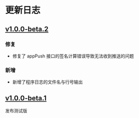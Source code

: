 # 更新日志

## [v1.0.0-beta.2](https://github.com/ASTWY/vmq-go/releases/tag/v1.0.0-beta.2)

### 修复

- 修复了 appPush 接口的签名计算错误导致无法收到推送的问题

### 新增

- 新增了程序日志的文件名与行号输出

## [v1.0.0-beta.1](https://github.com/ASTWY/vmq-go/releases/tag/v1.0.0-beta.1)

发布测试版
